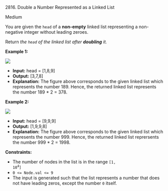 2816\. Double a Number Represented as a Linked List

Medium

You are given the `head` of a **non-empty** linked list representing a non-negative integer without leading zeroes.

Return _the `head` of the linked list after **doubling** it._

**Example 1:**

![](https://assets.leetcode.com/uploads/2023/05/28/example.png)

- **Input:** head = [1,8,9]
- **Output:** [3,7,8]
- **Explanation:** The figure above corresponds to the given linked list which represents the number 189. Hence, the returned linked list represents the number 189 * 2 = 378.

**Example 2:**

![](https://assets.leetcode.com/uploads/2023/05/28/example2.png)

- **Input:** head = [9,9,9]
- **Output:** [1,9,9,8]
- **Explanation:** The figure above corresponds to the given linked list which represents the number 999. Hence, the returned linked list reprersents the number 999 * 2 = 1998.

**Constraints:**

- The number of nodes in the list is in the range <code>[1, 10<sup>4</sup>]</code>
- `0 <= Node.val <= 9`
- The input is generated such that the list represents a number that does not have leading zeros, except the number `0` itself.